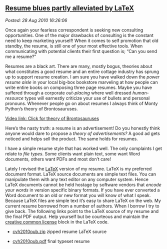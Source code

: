  
[Resume blues partly alleviated by LaTeX](http://bakerjd99.wordpress.com/2010/08/28/resume-blues-partly-alleviated-by-latex/)
-----------------------------------------------------------------------------------------------------------------------------

*Posted: 28 Aug 2010 16:26:06*

Once again your fearless correspondent is seeking new consulting
opportunities. One of the major drawbacks of consulting is the constant
need to keep marketing yourself! When it comes to self promotion that
old standby, the resume, is still one of your most effective tools. When
communicating with potential clients their first question is; “Can you
send me a resume?”

Resumes are a black art. There are many, mostly bogus, theories about
what constitutes a good resume and an entire cottage industry has sprung
up to support resume creation. I am sure you have walked down the *power
resume aisle* in your local big-box bookstore marveling at how people
can write entire books on composing three page resumes. Maybe you have
suffered through a corporate *out-placing* where well dressed
*human-resource* types will earnestly criticize your use of bullets and
personal pronouns. Whenever people go on about resumes I always think of
Monty Python’s theory of Brontosauruses.

[Video link: Click for theory of Brontosauruses](http://www.youtube.com/watch?v=cAYDiPizDIs)

Here’s the nasty truth: a resume is an advertisement! Do you honestly
think anyone would dare to propose a *theory of advertisements?* A good
ad gets noticed and helps sell the product. The same holds for resumes.

I have a simple resume style that has worked well. The only complaints I
get relate to *file types*. Some clients want plain text, some want Word
documents, others want PDFs and most don’t care!

Lately I revised the [LaTeX](http://www.latex-project.org/) version of
my resume. LaTeX is my preferred document format. LaTeX source documents
are simple text files. You can manipulate them with any text editor on
any computer system. Hence LaTeX documents cannot be held hostage by
software vendors that *encode your words* in version specific binary
formats. If you have ever converted a Word document to an old or new
format you will know of what I speak. Because LaTeX files are simple
text it’s easy to share LaTeX on the web. My current resume borrowed
from a number of authors. When I borrow I try to give back. The
following links point to the LaTeX source of my resume and the final PDF
output. Help yourself but be courteous and maintain the [creative common
license](http://creativecommons.org/licenses/by-nc-sa/1.0/) block in the
LaTeX code.

-   [cvh2010pub.zip](http://www.box.net/shared/ef8yxegr0i) zipped resume
    LaTeX source

-   [cvh2010pub.pdf](http://www.box.net/shared/u27ntub3nr) final typeset
    resume


